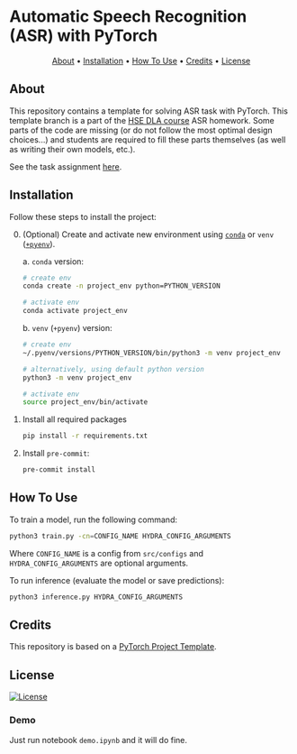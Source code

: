 # Automatic Speech Recognition (ASR) with PyTorch

<p align="center">
  <a href="#about">About</a> •
  <a href="#installation">Installation</a> •
  <a href="#how-to-use">How To Use</a> •
  <a href="#credits">Credits</a> •
  <a href="#license">License</a>
</p>

## About

This repository contains a template for solving ASR task with PyTorch. This template branch is a part of the [HSE DLA course](https://github.com/markovka17/dla) ASR homework. Some parts of the code are missing (or do not follow the most optimal design choices...) and students are required to fill these parts themselves (as well as writing their own models, etc.).

See the task assignment [here](https://github.com/markovka17/dla/tree/2024/hw1_asr).

## Installation

Follow these steps to install the project:

0. (Optional) Create and activate new environment using [`conda`](https://conda.io/projects/conda/en/latest/user-guide/getting-started.html) or `venv` ([`+pyenv`](https://github.com/pyenv/pyenv)).

   a. `conda` version:

   ```bash
   # create env
   conda create -n project_env python=PYTHON_VERSION

   # activate env
   conda activate project_env
   ```

   b. `venv` (`+pyenv`) version:

   ```bash
   # create env
   ~/.pyenv/versions/PYTHON_VERSION/bin/python3 -m venv project_env

   # alternatively, using default python version
   python3 -m venv project_env

   # activate env
   source project_env/bin/activate
   ```

1. Install all required packages

   ```bash
   pip install -r requirements.txt
   ```

2. Install `pre-commit`:
   ```bash
   pre-commit install
   ```

## How To Use

To train a model, run the following command:

```bash
python3 train.py -cn=CONFIG_NAME HYDRA_CONFIG_ARGUMENTS
```

Where `CONFIG_NAME` is a config from `src/configs` and `HYDRA_CONFIG_ARGUMENTS` are optional arguments.

To run inference (evaluate the model or save predictions):

```bash
python3 inference.py HYDRA_CONFIG_ARGUMENTS
```

## Credits

This repository is based on a [PyTorch Project Template](https://github.com/Blinorot/pytorch_project_template).

## License

[![License](https://img.shields.io/badge/license-MIT-blue.svg)](/LICENSE)

### Demo

Just run notebook `demo.ipynb` and it will do fine.
